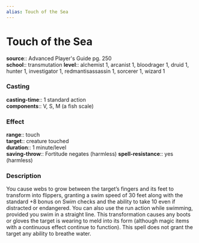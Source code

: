 ```yaml
---
alias: Touch of the Sea
---
```


# Touch of the Sea 

**source**:: Advanced Player's Guide pg. 250  
**school**:: transmutation
**level**:: alchemist 1, arcanist 1, bloodrager 1, druid 1, hunter 1, investigator 1, redmantisassassin 1, sorcerer 1, wizard 1

### Casting 

**casting-time**:: 1 standard action  
**components**:: V, S, M (a fish scale)

### Effect 

**range**:: touch  
**target**:: creature touched  
**duration**:: 1 minute/level  
**saving-throw**:: Fortitude negates (harmless)
**spell-resistance**:: yes (harmless)

### Description 

You cause webs to grow between the target’s fingers and its feet to transform into flippers, granting a swim speed of 30 feet along with the standard +8 bonus on Swim checks and the ability to take 10 even if distracted or endangered. You can also use the run action while swimming, provided you swim in a straight line. This transformation causes any boots or gloves the target is wearing to meld into its form (although magic items with a continuous effect continue to function). This spell does not grant the target any ability to breathe water.

